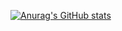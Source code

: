 [![Anurag's GitHub stats](https://github-readme-stats.vercel.app/api?username=olc1910)](https://github.com/anuraghazra/github-readme-stats)
